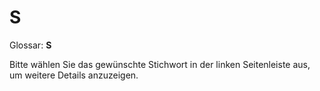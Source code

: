# S

Glossar: **S**

Bitte wählen Sie das gewünschte Stichwort in der linken Seitenleiste aus, um weitere Details anzuzeigen.